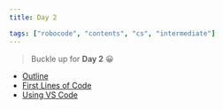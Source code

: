 ```yaml
---
title: Day 2

tags: ["robocode", "contents", "cs", "intermediate"]
---
```


> Buckle up for **Day 2** 😀
- [Outline](/robocode/Day-2/00_robocode_intro)
- [First Lines of Code](/robocode/Day-2/02_first_lines)
- [Using VS Code](/robocode/Day-2/03_vscode_workspace)
